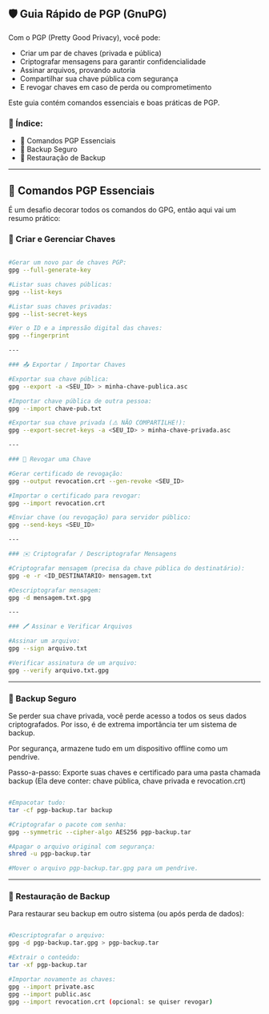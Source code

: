 ## 🛡️ Guia Rápido de PGP (GnuPG)
Com o PGP (Pretty Good Privacy), você pode:

- Criar um par de chaves (privada e pública)
- Criptografar mensagens para garantir confidencialidade
- Assinar arquivos, provando autoria
- Compartilhar sua chave pública com segurança
- E revogar chaves em caso de perda ou comprometimento

Este guia contém comandos essenciais e boas práticas de PGP.

### 📘 Índice:

- 🔐 Comandos PGP Essenciais
- 💾 Backup Seguro
- 🧰 Restauração de Backup

---

## 🔐 Comandos PGP Essenciais
É um desafio decorar todos os comandos do GPG, então aqui vai um resumo prático:

### 📌 Criar e Gerenciar Chaves

```bash

#Gerar um novo par de chaves PGP:
gpg --full-generate-key

#Listar suas chaves públicas:
gpg --list-keys

#Listar suas chaves privadas:
gpg --list-secret-keys

#Ver o ID e a impressão digital das chaves:
gpg --fingerprint

---

### 📤 Exportar / Importar Chaves

#Exportar sua chave pública:
gpg --export -a <SEU_ID> > minha-chave-publica.asc

#Importar chave pública de outra pessoa:
gpg --import chave-pub.txt

#Exportar sua chave privada (⚠️ NÃO COMPARTILHE!):
gpg --export-secret-keys -a <SEU_ID> > minha-chave-privada.asc

---

### 🚫 Revogar uma Chave

#Gerar certificado de revogação:
gpg --output revocation.crt --gen-revoke <SEU_ID>

#Importar o certificado para revogar:
gpg --import revocation.crt

#Enviar chave (ou revogação) para servidor público:
gpg --send-keys <SEU_ID>

---

### ✉️ Criptografar / Descriptografar Mensagens

#Criptografar mensagem (precisa da chave pública do destinatário):
gpg -e -r <ID_DESTINATARIO> mensagem.txt

#Descriptografar mensagem:
gpg -d mensagem.txt.gpg

---

### 🖊️ Assinar e Verificar Arquivos

#Assinar um arquivo:
gpg --sign arquivo.txt

#Verificar assinatura de um arquivo:
gpg --verify arquivo.txt.gpg

```
---

### 💾 Backup Seguro


Se perder sua chave privada, você perde acesso a todos os seus dados criptografados. Por isso, é de extrema importância ter um sistema de backup.

Por segurança, armazene tudo em um dispositivo offline como um pendrive.

Passo-a-passo:
Exporte suas chaves e certificado para uma pasta chamada backup
(Ela deve conter: chave pública, chave privada e revocation.crt)

```bash

#Empacotar tudo:
tar -cf pgp-backup.tar backup

#Criptografar o pacote com senha:
gpg --symmetric --cipher-algo AES256 pgp-backup.tar

#Apagar o arquivo original com segurança:
shred -u pgp-backup.tar

#Mover o arquivo pgp-backup.tar.gpg para um pendrive.

```
---

### 🧰 Restauração de Backup


Para restaurar seu backup em outro sistema (ou após perda de dados):

```bash

#Descriptografar o arquivo:
gpg -d pgp-backup.tar.gpg > pgp-backup.tar

#Extrair o conteúdo:
tar -xf pgp-backup.tar

#Importar novamente as chaves:
gpg --import private.asc
gpg --import public.asc
gpg --import revocation.crt (opcional: se quiser revogar)
```
